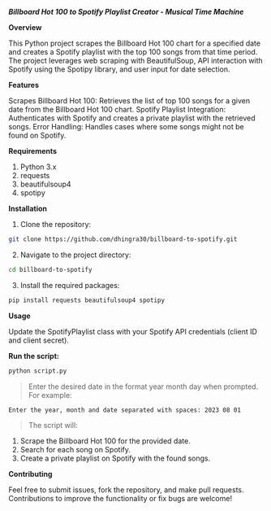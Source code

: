 ***Billboard Hot 100 to Spotify Playlist Creator -  Musical Time Machine***

**Overview**

This Python project scrapes the Billboard Hot 100 chart for a specified date and creates a Spotify playlist with the top 100 songs from that time period. The project leverages web scraping with BeautifulSoup, API interaction with Spotify using the Spotipy library, and user input for date selection.

**Features**

Scrapes Billboard Hot 100: Retrieves the list of top 100 songs for a given date from the Billboard Hot 100 chart.
Spotify Playlist Integration: Authenticates with Spotify and creates a private playlist with the retrieved songs.
Error Handling: Handles cases where some songs might not be found on Spotify.

**Requirements**

1. Python 3.x
2. requests
3. beautifulsoup4
4. spotipy

**Installation**

1. Clone the repository:   
```bash
git clone https://github.com/dhingra30/billboard-to-spotify.git
```

2. Navigate to the project directory:
```bash
cd billboard-to-spotify
```

3. Install the required packages:
```bash
pip install requests beautifulsoup4 spotipy
```

**Usage**

Update the SpotifyPlaylist class with your Spotify API credentials (client ID and client secret).

**Run the script:**

```bash
python script.py
```

>Enter the desired date in the format year month day when prompted. For example:
```bash
Enter the year, month and date separated with spaces: 2023 08 01
``` 

>The script will:
1. Scrape the Billboard Hot 100 for the provided date.
2. Search for each song on Spotify.
3. Create a private playlist on Spotify with the found songs.

**Contributing**

Feel free to submit issues, fork the repository, and make pull requests. Contributions to improve the functionality or fix bugs are welcome!
